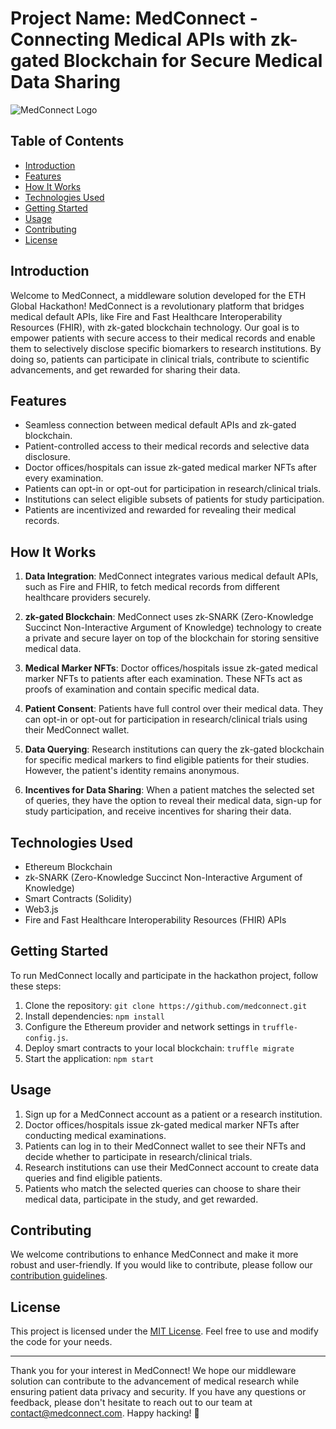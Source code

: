 # Project Name: MedConnect - Connecting Medical APIs with zk-gated Blockchain for Secure Medical Data Sharing

![MedConnect Logo](https://example.com/medconnect_logo.png)

## Table of Contents
- [Introduction](#introduction)
- [Features](#features)
- [How It Works](#how-it-works)
- [Technologies Used](#technologies-used)
- [Getting Started](#getting-started)
- [Usage](#usage)
- [Contributing](#contributing)
- [License](#license)

## Introduction
Welcome to MedConnect, a middleware solution developed for the ETH Global Hackathon! MedConnect is a revolutionary platform that bridges medical default APIs, like Fire and Fast Healthcare Interoperability Resources (FHIR), with zk-gated blockchain technology. Our goal is to empower patients with secure access to their medical records and enable them to selectively disclose specific biomarkers to research institutions. By doing so, patients can participate in clinical trials, contribute to scientific advancements, and get rewarded for sharing their data.

## Features
- Seamless connection between medical default APIs and zk-gated blockchain.
- Patient-controlled access to their medical records and selective data disclosure.
- Doctor offices/hospitals can issue zk-gated medical marker NFTs after every examination.
- Patients can opt-in or opt-out for participation in research/clinical trials.
- Institutions can select eligible subsets of patients for study participation.
- Patients are incentivized and rewarded for revealing their medical records.

## How It Works
1. **Data Integration**: MedConnect integrates various medical default APIs, such as Fire and FHIR, to fetch medical records from different healthcare providers securely.

2. **zk-gated Blockchain**: MedConnect uses zk-SNARK (Zero-Knowledge Succinct Non-Interactive Argument of Knowledge) technology to create a private and secure layer on top of the blockchain for storing sensitive medical data.

3. **Medical Marker NFTs**: Doctor offices/hospitals issue zk-gated medical marker NFTs to patients after each examination. These NFTs act as proofs of examination and contain specific medical data.

4. **Patient Consent**: Patients have full control over their medical data. They can opt-in or opt-out for participation in research/clinical trials using their MedConnect wallet.

5. **Data Querying**: Research institutions can query the zk-gated blockchain for specific medical markers to find eligible patients for their studies. However, the patient's identity remains anonymous.

6. **Incentives for Data Sharing**: When a patient matches the selected set of queries, they have the option to reveal their medical data, sign-up for study participation, and receive incentives for sharing their data.

## Technologies Used
- Ethereum Blockchain
- zk-SNARK (Zero-Knowledge Succinct Non-Interactive Argument of Knowledge)
- Smart Contracts (Solidity)
- Web3.js
- Fire and Fast Healthcare Interoperability Resources (FHIR) APIs

## Getting Started
To run MedConnect locally and participate in the hackathon project, follow these steps:

1. Clone the repository: `git clone https://github.com/medconnect.git`
2. Install dependencies: `npm install`
3. Configure the Ethereum provider and network settings in `truffle-config.js`.
4. Deploy smart contracts to your local blockchain: `truffle migrate`
5. Start the application: `npm start`

## Usage
1. Sign up for a MedConnect account as a patient or a research institution.
2. Doctor offices/hospitals issue zk-gated medical marker NFTs after conducting medical examinations.
3. Patients can log in to their MedConnect wallet to see their NFTs and decide whether to participate in research/clinical trials.
4. Research institutions can use their MedConnect account to create data queries and find eligible patients.
5. Patients who match the selected queries can choose to share their medical data, participate in the study, and get rewarded.

## Contributing
We welcome contributions to enhance MedConnect and make it more robust and user-friendly. If you would like to contribute, please follow our [contribution guidelines](https://github.com/medconnect/CONTRIBUTING.md).

## License
This project is licensed under the [MIT License](https://github.com/medconnect/LICENSE). Feel free to use and modify the code for your needs.

---

Thank you for your interest in MedConnect! We hope our middleware solution can contribute to the advancement of medical research while ensuring patient data privacy and security. If you have any questions or feedback, please don't hesitate to reach out to our team at [contact@medconnect.com](mailto:contact@medconnect.com). Happy hacking! 🚀
